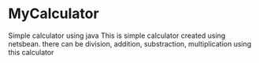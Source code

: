 # MyCalculator
Simple calculator using java
This is simple calculator created using netsbean. there can be division, addition, substraction, multiplication using this calculator
